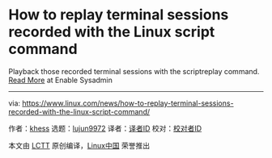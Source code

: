 [#]: collector: (lujun9972)
[#]: translator: ( )
[#]: reviewer: ( )
[#]: publisher: ( )
[#]: url: ( )
[#]: subject: (How to replay terminal sessions recorded with the Linux script command)
[#]: via: (https://www.linux.com/news/how-to-replay-terminal-sessions-recorded-with-the-linux-script-command/)
[#]: author: (khess https://www.redhat.com/sysadmin/playback-scriptreplay)

How to replay terminal sessions recorded with the Linux script command
======

Playback those recorded terminal sessions with the scriptreplay command.
[Read More][1] at Enable Sysadmin

--------------------------------------------------------------------------------

via: https://www.linux.com/news/how-to-replay-terminal-sessions-recorded-with-the-linux-script-command/

作者：[khess][a]
选题：[lujun9972][b]
译者：[译者ID](https://github.com/译者ID)
校对：[校对者ID](https://github.com/校对者ID)

本文由 [LCTT](https://github.com/LCTT/TranslateProject) 原创编译，[Linux中国](https://linux.cn/) 荣誉推出

[a]: https://www.redhat.com/sysadmin/playback-scriptreplay
[b]: https://github.com/lujun9972
[1]: https://www.redhat.com/sysadmin/playback-scriptreplay
